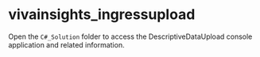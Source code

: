 # vivainsights_ingressupload

Open the `C#_Solution` folder to access the DescriptiveDataUpload console application and related information.
